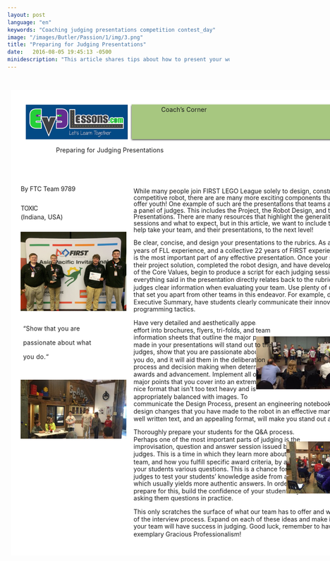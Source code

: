 ```yaml
---
layout: post
language: "en"
keywords: "Coaching judging presentations competition contest_day"
image: "/images/Butler/Passion/1/img/3.png"
title: "Preparing for Judging Presentations"
date:   2016-08-05 19:45:13 -0500
minidescription: "This article shares tips about how to present your work clearly during judging."
---
```

﻿<?xml version="1.0" encoding="utf-8"?>
<html xml:lang="en" lang="en" xmlns="http://www.w3.org/1999/xhtml">
  <head>
    <meta http-equiv="Content-Style-Type" content="text/css" />
    <title>BtBAi17Q</title>
    <link rel="stylesheet" type="text/css" href="/coachcorner/BtBAi17Q/BtBAi17Q.css" />
    <!--[if IE]><script type="text/javascript" src="/coachcorner/BtBAi17Q/excanvas-compiled.js"></script><![endif]-->
    <script type="text/javascript" src="/coachcorner/BtBAi17Q/BtBAi17Q.js"> </script>
  </head>
  <body>
    <div style="margin:1ex;">
      <div style="width:100%">
        <!--<table style="border:0;width:100%;">
          <tbody>
            <tr>
              <td bgcolor="eeeeee" align="right">
                <font face="arial,sans-serif">
                  <b>Page 1</b>
                </font>
              </td>
            </tr>
          </tbody>
        </table>-->
      </div>
      <div style="position:relative;width:612pt;height:792pt;">
        <div style="position:absolute;left:0pt;top:0pt;width:100%;height:100%;clip:rect(0pt,612pt,792pt,0pt);" class="fmt-3">
          <img style="position:absolute;left:25pt;top:24pt;width:174pt;height:60.0003pt;z-index:2;" src="/coachcorner/BtBAi17Q/34ce081c00d8291c7f76c5dffde88a41.png" alt="Image_8_0" />
          <img style="position:absolute;left:202.5pt;top:22.4pt;width:387.01pt;height:65.1599pt;z-index:3;" src="/coachcorner/BtBAi17Q/6e47e8984368606f6e063300aba4e4d7.png" alt="Image_10_0" /><span class="fmt-0" style="white-space:pre;"><div style="position:absolute;top:26.24pt;left:256pt;z-index:5;letter-spacing:.005em;">Coach’s Corner</div></span><img style="position:absolute;left:205.5pt;top:23.56pt;width:381pt;height:60pt;z-index:4;" src="/coachcorner/BtBAi17Q/28101f4ded12d4d5997fcf141843fbd9.png" alt="__rendered_path__4" /><span class="fmt-7" style="white-space:pre;"><div style="position:absolute;top:95.068pt;left:77pt;z-index:63;letter-spacing:.011em;">Preparing for Judging Presentations</div></span><span class="fmt-4" style="white-space:pre;"><div style="position:absolute;top:160.97pt;left:17pt;z-index:59;letter-spacing:-.008em;">By FTC Team 9789 </div><div style="position:absolute;top:165.09pt;left:209pt;z-index:59;" class="fmt-1">While many people join FIRST LEGO League solely to design, construct, and program a </div></span><span class="fmt-1" style="white-space:pre;"><div style="position:absolute;top:176.09pt;left:209pt;z-index:7;letter-spacing:-.002em;">competitive robot, there are are many more exciting components that the program has to </div></span><span class="fmt-1" style="white-space:pre;"><div style="position:absolute;top:187.09pt;left:209pt;z-index:8;letter-spacing:-.002em;">offer youth! One example of such are the presentations that teams are required to deliver to </div></span><span class="fmt-5" style="white-space:pre;"><div style="position:absolute;top:194.38pt;left:17pt;z-index:61;letter-spacing:-.055em;">TOXIC<span class="fmt-6"> </span></div><div style="position:absolute;top:198.09pt;left:209pt;z-index:61;letter-spacing:-.002em;" class="fmt-1">a panel of judges. This includes the Project, the Robot Design, and the Core Values </div></span><span class="fmt-1" style="white-space:pre;"><div style="position:absolute;top:209.38pt;left:17pt;z-index:62;letter-spacing:.002em;" class="fmt-5">(Indiana, USA)</div><div style="position:absolute;top:209.38pt;left:209pt;z-index:62;letter-spacing:-.002em;"><span style="position:relative;left:0pt;top:-1pt;">Presentations</span><span style="position:relative;left:0pt;top:-1pt;">. There are many resources that highlight the generalities of these judging </span></div></span><span class="fmt-1" style="white-space:pre;"><div style="position:absolute;top:220.09pt;left:209pt;z-index:12;">sessions and what to expect, but in this article, we want to include the small tips and tricks to </div></span><span class="fmt-1" style="white-space:pre;"><div style="position:absolute;top:231.09pt;left:209pt;z-index:13;">help take your team, and their presentations, to the next level! </div></span><img style="position:absolute;left:17pt;top:241pt;width:180pt;height:135pt;z-index:64;" src="/coachcorner/BtBAi17Q/d2ad9d4dd487519a0c1122257bdab14b.png" alt="Image_19_0" /><span class="fmt-2" style="white-space:pre;"><div style="position:absolute;top:253.09pt;left:209pt;z-index:15;letter-spacing:-.002em;">Be clear, concise, and design your presentations to the rubrics.<span class="fmt-3"> As a team with 9 total </span></div></span><span style="white-space:pre;"><div style="position:absolute;top:266.09pt;left:209pt;z-index:16;">years of FLL experience, and a collective 22 years of FIRST experience, we can say that this </div></span><span style="white-space:pre;"><div style="position:absolute;top:278.09pt;left:209pt;z-index:17;">is the most important part of any effective presentation. Once your students have finalized </div></span><span style="white-space:pre;"><div style="position:absolute;top:291.09pt;left:209pt;z-index:18;">their project solution, completed the robot design, and have developed a full understanding </div></span><span style="white-space:pre;"><div style="position:absolute;top:303.09pt;left:209pt;z-index:19;letter-spacing:-.001em;">of the Core Values, begin to produce a script for each judging session. Make sure that </div></span><span style="white-space:pre;"><div style="position:absolute;top:316.09pt;left:209pt;z-index:20;">everything said in the presentation directly relates back to the rubric keywords, giving the </div></span><span style="white-space:pre;"><div style="position:absolute;top:329.09pt;left:209pt;z-index:21;">judges clear information when evaluating your team. Use plenty of unique and distinct facts </div></span><span style="white-space:pre;"><div style="position:absolute;top:341.09pt;left:209pt;z-index:22;">that set you apart from other teams in this endeavor. For example, during the Robot Design </div></span><span style="white-space:pre;"><div style="position:absolute;top:354.09pt;left:209pt;z-index:23;">Executive Summary, have students clearly communicate their innovative and practical </div></span><span style="white-space:pre;"><div style="position:absolute;top:366.09pt;left:209pt;z-index:25;">programming tactics. </div></span><img style="position:absolute;left:417pt;top:382pt;width:169pt;height:127pt;z-index:65;" src="/coachcorner/BtBAi17Q/26f6050c0e8428f7f67b8e332cda6a1f.png" alt="Image_21_0" /><span class="fmt-2" style="white-space:pre;"><div style="position:absolute;top:389.09pt;left:209pt;z-index:27;">Have very detailed and aesthetically appealing visuals and documentation. <span class="fmt-3">Putting extra </span></div></span><span class="fmt-8" style="white-space:pre;"><div style="position:absolute;top:398.97pt;left:21pt;z-index:68;letter-spacing:.014em;">“Show that you are </div><div style="position:absolute;top:402.09pt;left:209pt;z-index:68;" class="fmt-3">effort into brochures, flyers, tri-folds, and team </div></span><span style="white-space:pre;"><div style="position:absolute;top:414.09pt;left:209pt;z-index:29;">information sheets that outline the major points </div></span><span class="fmt-8" style="white-space:pre;"><div style="position:absolute;top:422.97pt;left:21pt;z-index:69;letter-spacing:.017em;">passionate about what </div><div style="position:absolute;top:427.09pt;left:209pt;z-index:69;" class="fmt-3">made in your presentations will stand out to the </div></span><span style="white-space:pre;"><div style="position:absolute;top:439.09pt;left:209pt;z-index:31;">judges, show that you are passionate about what </div></span><span class="fmt-8" style="white-space:pre;"><div style="position:absolute;top:446.97pt;left:21pt;z-index:70;letter-spacing:.024em;">you do.“</div><div style="position:absolute;top:452.09pt;left:209pt;z-index:70;" class="fmt-3">you do, and it will aid them in the deliberation </div></span><span style="white-space:pre;"><div style="position:absolute;top:464.09pt;left:209pt;z-index:33;">process and decision making when determining </div></span><span style="white-space:pre;"><div style="position:absolute;top:477.09pt;left:209pt;z-index:34;">awards and advancement. Implement all of the </div></span><span style="white-space:pre;"><div style="position:absolute;top:490.09pt;left:209pt;z-index:35;">major points that you cover into an extremely </div></span><img style="position:absolute;left:17pt;top:493pt;width:180pt;height:100pt;z-index:67;" src="/coachcorner/BtBAi17Q/b3a8051a8e6fc019d244aa5128136f3f.png" alt="Image_25_0" /><span style="white-space:pre;"><div style="position:absolute;top:502.09pt;left:209pt;z-index:36;">nice format that isn't too text heavy and is </div></span><span style="white-space:pre;"><div style="position:absolute;top:515.09pt;left:209pt;z-index:37;letter-spacing:-.002em;">appropriately balanced with images. To </div></span><span style="white-space:pre;"><div style="position:absolute;top:527.09pt;left:209pt;z-index:39;">communicate the Design Process, present an engineering notebook that highlights all of the </div></span><span style="white-space:pre;"><div style="position:absolute;top:540.09pt;left:209pt;z-index:40;letter-spacing:-.001em;">design changes that you have made to the robot in an effective manner. Turning this in, with </div></span><span style="white-space:pre;"><div style="position:absolute;top:553.09pt;left:209pt;z-index:41;">well written text, and an appealing format, will make you stand out as well. </div></span><span class="fmt-2" style="white-space:pre;"><div style="position:absolute;top:575.09pt;left:209pt;z-index:43;letter-spacing:-.003em;">Thoroughly prepare your students for the Q&amp;A process.<span class="fmt-3"> </span></div></span><span style="white-space:pre;"><div style="position:absolute;top:588.09pt;left:209pt;z-index:44;">Perhaps one of the most important parts of judging is the </div></span><img style="position:absolute;left:469pt;top:598pt;width:118pt;height:89pt;z-index:66;" src="/coachcorner/BtBAi17Q/9e54a270011f4536049f67b734d77dff.png" alt="Image_23_0" /><span style="white-space:pre;"><div style="position:absolute;top:600.09pt;left:209pt;z-index:45;">improvisation, question and answer session issued by the </div></span><span style="white-space:pre;"><div style="position:absolute;top:613.09pt;left:209pt;z-index:46;">judges. This is a time in which they learn more about your </div></span><span style="white-space:pre;"><div style="position:absolute;top:626.09pt;left:209pt;z-index:47;">team, and how you fulfill specific award criteria, by asking </div></span><span style="white-space:pre;"><div style="position:absolute;top:638.09pt;left:209pt;z-index:48;">your students various questions. This is a chance for the </div></span><span style="white-space:pre;"><div style="position:absolute;top:651.09pt;left:209pt;z-index:50;letter-spacing:-.001em;">judges to test your students’ knowledge aside from a script, </div></span><span style="white-space:pre;"><div style="position:absolute;top:663.09pt;left:209pt;z-index:51;">which usually yields more authentic answers. In order to </div></span><span style="white-space:pre;"><div style="position:absolute;top:676.09pt;left:209pt;z-index:52;">prepare for this, build the confidence of your students by </div></span><span style="white-space:pre;"><div style="position:absolute;top:688.09pt;left:209pt;z-index:53;">asking them questions in practice. </div></span><span style="white-space:pre;"><div style="position:absolute;top:711.09pt;left:209pt;z-index:54;">This only scratches the surface of what our team has to offer and what is included as a part </div></span><span style="white-space:pre;"><div style="position:absolute;top:724.09pt;left:209pt;z-index:55;">of the interview process. Expand on each of these ideas and make it your own, and surely </div></span><span style="white-space:pre;"><div style="position:absolute;top:736.09pt;left:209pt;z-index:56;">your team will have success in judging. Good luck, remember to have fun, and exhibit </div></span><img style="position:absolute;left:0pt;top:0pt;width:612pt;height:792pt;z-index:1;" src="/coachcorner/BtBAi17Q/0b27ea17e3e3b3ba27cc233b8992d2cd.png" alt="__rendered_path__1" /><span style="white-space:pre;"><div style="position:absolute;top:749.09pt;left:209pt;z-index:58;">exemplary Gracious Professionalism!</div></span></div>
      </div>
    </div>
  </body>
</html>
